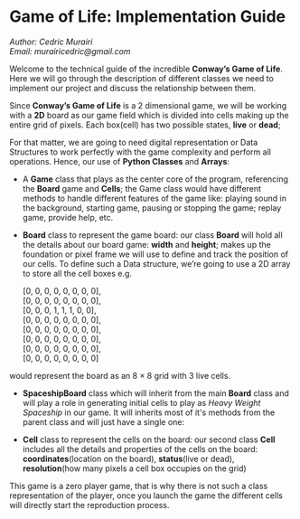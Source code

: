 # Game of Life: Implementation Guide
_Author: Cedric Murairi_ <br>
_Email: murairicedric@gmail.com_ <br>

Welcome to the technical guide of the incredible **Conway’s Game of Life**. Here we will go through the description of different classes we need to implement our project and discuss the relationship between them.

Since **Conway’s Game of Life** is a 2 dimensional game, we will be working with a **2D** board as our game field which is divided into cells making up the entire grid of pixels. Each box(cell) has two possible states, **live** or **dead**;

For that matter, we are going to need digital representation or Data Structures to work perfectly with the game complexity and perform all operations. Hence, our use of **Python Classes** and **Arrays**:

 - A **Game** class that plays as the center core of the program, referencing the **Board** game and **Cells**; the Game class would have different methods to handle different features of the game like: playing sound in the background, starting game, pausing or stopping the game; replay game, provide help, etc.

 - **Board** class to represent the game board: our class **Board** will hold all the details about our board game: **width** and **height**; makes up the foundation or pixel frame we will use to define and track the position of our cells. To define such a Data structure, we’re going to use a 2D array to store all the cell boxes e.g.

     [0, 0, 0, 0, 0, 0, 0, 0],<br>
     [0, 0, 0, 0, 0, 0, 0, 0],<br>
     [0, 0, 0, 1, 1, 1, 0, 0],<br>
     [0, 0, 0, 0, 0, 0, 0, 0],<br>
     [0, 0, 0, 0, 0, 0, 0, 0],<br>
     [0, 0, 0, 0, 0, 0, 0, 0],<br>
     [0, 0, 0, 0, 0, 0, 0, 0],<br>
     [0, 0, 0, 0, 0, 0, 0, 0]

would represent the board as an 8 × 8 grid with 3 live cells.

- **SpaceshipBoard** class which will inherit from the main **Board** class and will play a role in generating initial cells to play as *Heavy Weight Spaceship*
in our game. It will inherits most of it's methods from the parent class and will just have a single one:

 - **Cell** class to represent the cells on the board: our second class **Cell** includes all the details and properties of the cells on the board: **coordinates**(location on the board), **status**(live or dead), **resolution**(how many pixels a cell box occupies on the grid)

This game is a zero player game, that is why there is not such a class representation of the player, once you launch the game the different cells will directly start the reproduction process.
